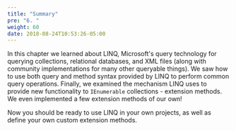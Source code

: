 ```yaml
---
title: "Summary"
pre: "6. "
weight: 60
date: 2018-08-24T10:53:26-05:00
---
```


In this chapter we learned about LINQ, Microsoft's query technology for querying collections, relational databases, and XML files (along with community implementations for many other queryable things).  We saw how to use both query and method syntax provided by LINQ to perform common query operations.  Finally, we examined the mechanism LINQ uses to provide new functionality to `IEnumerable` collections - extension methods.  We even implemented a few extension methods of our own!

Now you should be ready to use LINQ in your own projects, as well as define your own custom extension methods.